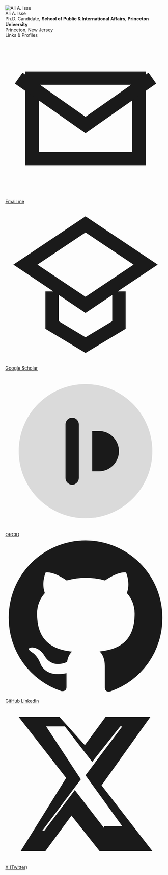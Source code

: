 <aside class="sidebar">
  <div class="photo">
    <img src="{{ '/assets/headshot.jpg' | relative_url }}" alt="Ali A. Isse">
  </div>

  <div class="name">Ali A. Isse</div>
  <div class="affil">
    Ph.D. Candidate, <strong>School of Public & International Affairs</strong>, <strong>Princeton University</strong><br>
    Princeton, New Jersey
  </div>

  <div class="section-title">Links &amp; Profiles</div>
  <nav class="linklist">
    <a class="linkbtn" href="mailto:YOUR.EMAIL@UNI.EDU">
      <svg viewBox="0 0 24 24" fill="none" stroke="currentColor" stroke-width="2"><path d="M4 6h16v12H4z"/><path d="M22 6l-10 7L2 6"/></svg>
      Email me
    </a>
    <a class="linkbtn" href="https://scholar.google.com/citations?user=YOURID">
      <svg viewBox="0 0 24 24" fill="none" stroke="currentColor" stroke-width="2"><path d="M12 3l9 6-9 6-9-6 9-6z"/><path d="M7 13v5l5 3 5-3v-5"/></svg>
      Google Scholar
    </a>
    <a class="linkbtn" href="https://orcid.org/YOUR-ORCID">
      <svg viewBox="0 0 24 24" fill="currentColor"><circle cx="12" cy="12" r="10" opacity=".15"></circle><rect x="9" y="7" width="2" height="10" rx="1"></rect><path d="M14 9a3 3 0 1 1 0 6h-1V9h1z"></path></svg>
      ORCID
    </a>
    <a class="linkbtn" href="https://github.com/aliaisse">
      <svg viewBox="0 0 24 24" fill="currentColor"><path d="M12 .5A11.5 11.5 0 0 0 .5 12a11.5 11.5 0 0 0 7.86 10.95c.58.1.79-.25.79-.56v-2.1c-3.2.7-3.88-1.39-3.88-1.39-.53-1.36-1.3-1.73-1.3-1.73-1.06-.73.08-.72.08-.72 1.17.08 1.78 1.2 1.78 1.2 1.04 1.77 2.74 1.26 3.41.97.11-.76.41-1.26.74-1.55-2.55-.29-5.23-1.27-5.23-5.65 0-1.25.44-2.27 1.17-3.07-.12-.29-.51-1.47.11-3.06 0 0 .96-.31 3.15 1.17a10.9 10.9 0 0 1 5.74 0c2.19-1.48 3.15-1.17 3.15-1.17.62 1.59.23 2.77.11 3.06.73.8 1.17 1.82 1.17 3.07 0 4.39-2.69 5.35-5.25 5.63.42.36.79 1.08.79 2.18v3.23c0 .31.21.66.8.55A11.5 11.5 0 0 0 23.5 12 11.5 11.5 0 0 0 12 .5z"/></svg>
      GitHub
    </a>
    <a class="linkbtn" href="https://www.linkedin.com/in/mehdi-i-28a95683/>
      <svg viewBox="0 0 24 24" fill="currentColor"><path d="M4.98 3.5A2.5 2.5 0 1 1 5 8.5a2.5 2.5 0 0 1-.02-5zM3 9h4v12H3zM10 9h4v2.2c.56-1.06 1.98-2.2 4.09-2.2 3.27 0 3.91 2.05 3.91 4.72V21h-4v-6.1c0-1.45-.03-3.33-2.03-3.33-2.03 0-2.34 1.58-2.34 3.22V21h-4z"/></svg>
      LinkedIn
    </a>
    <a class="linkbtn" href="https://x.com/IsseMehdi">
      <svg viewBox="0 0 24 24" fill="currentColor"><path d="M18.9 2H15l-3.1 4.2L8.1 2H2l7.1 9.1L2.3 22H6l3.9-5.3L14.1 22H22l-7.6-9.8L21.7 2h-2.8zm-4.1 16.6-4.4-5.7-4.6 6.1h-.3l5.8-7.7L6.1 3.4h2.8l4.1 5.3 4.2-5.3h.3l-5.5 7.3 5.5 7.6h-2.7z"/></svg>
      X (Twitter)
    </a>
  </nav>
</aside>

